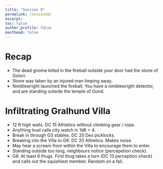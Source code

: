 ```yaml
---
title: "Session 9"
permalink: /session9/
excerpt: 
toc: false
author_profile: false
masthead: false
---
```


# Recap
- The dead gnome killed in the fireball outside your door had the stone of Golorr.
- Stone was taken by an injured man limping away.
- Nimblewright launched the fireball. You have a nimblewright detector, and are standing outside the temple of Gond.

# Infiltrating Gralhund Villa
 - 12 ft high walls. DC 15 Athletics without climbing gear / rope.
 - Anything loud calls city watch in 1d6 + 4.
 - Break in through G3 stables. DC 20 Dex picklocks.
 - Breaking into the Villa to G6: DC 20 Athletics. Makes noise.
 - May hear a scream from within the Villa to encourage them to enter.
 - Standing outside too long, neighbours notice (percepetion check).
 - G8: At least 6 thugs. First thug takes a turn (DC 13 perception check) and calls out the squishiest member. Random on a fail.
